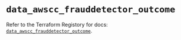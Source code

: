 # `data_awscc_frauddetector_outcome`

Refer to the Terraform Registory for docs: [`data_awscc_frauddetector_outcome`](https://registry.terraform.io/providers/hashicorp/awscc/0.70.0/docs/data-sources/frauddetector_outcome).
